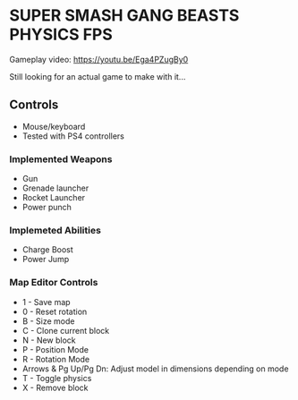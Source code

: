 # SUPER SMASH GANG BEASTS PHYSICS FPS

Gameplay video: https://youtu.be/Ega4PZugBy0

Still looking for an actual game to make with it...

## Controls
* Mouse/keyboard
* Tested with PS4 controllers


### Implemented Weapons
* Gun
* Grenade launcher
* Rocket Launcher
* Power punch


### Implemeted Abilities
* Charge Boost
* Power Jump


### Map Editor Controls
* 1 - Save map
* 0 - Reset rotation
* B - Size mode
* C - Clone current block
* N - New block
* P - Position Mode
* R - Rotation Mode
* Arrows & Pg Up/Pg Dn: Adjust model in dimensions depending on mode
* T - Toggle physics
* X - Remove block

